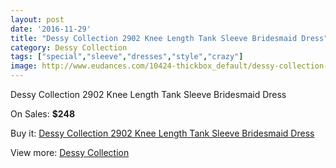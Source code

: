 ```yaml
---
layout: post
date: '2016-11-29'
title: "Dessy Collection 2902 Knee Length Tank Sleeve Bridesmaid Dress"
category: Dessy Collection
tags: ["special","sleeve","dresses","style","crazy"]
image: http://www.eudances.com/10424-thickbox_default/dessy-collection-2902-knee-length-tank-sleeve-bridesmaid-dress.jpg
---
```

Dessy Collection 2902 Knee Length Tank Sleeve Bridesmaid Dress

On Sales: **$248**
<a href="https://www.eudances.com/en/dessy-collection/3393-dessy-collection-2902-knee-length-tank-sleeve-bridesmaid-dress.html"><amp-img layout="responsive" width="600" height="600" src="//www.eudances.com/10424-thickbox_default/dessy-collection-2902-knee-length-tank-sleeve-bridesmaid-dress.jpg" alt="Dessy Collection 2902 Knee Length Tank Sleeve Bridesmaid Dress 0" /></a>
<a href="https://www.eudances.com/en/dessy-collection/3393-dessy-collection-2902-knee-length-tank-sleeve-bridesmaid-dress.html"><amp-img layout="responsive" width="600" height="600" src="//www.eudances.com/10427-thickbox_default/dessy-collection-2902-knee-length-tank-sleeve-bridesmaid-dress.jpg" alt="Dessy Collection 2902 Knee Length Tank Sleeve Bridesmaid Dress 1" /></a>
<a href="https://www.eudances.com/en/dessy-collection/3393-dessy-collection-2902-knee-length-tank-sleeve-bridesmaid-dress.html"><amp-img layout="responsive" width="600" height="600" src="//www.eudances.com/10426-thickbox_default/dessy-collection-2902-knee-length-tank-sleeve-bridesmaid-dress.jpg" alt="Dessy Collection 2902 Knee Length Tank Sleeve Bridesmaid Dress 2" /></a>
<a href="https://www.eudances.com/en/dessy-collection/3393-dessy-collection-2902-knee-length-tank-sleeve-bridesmaid-dress.html"><amp-img layout="responsive" width="600" height="600" src="//www.eudances.com/10425-thickbox_default/dessy-collection-2902-knee-length-tank-sleeve-bridesmaid-dress.jpg" alt="Dessy Collection 2902 Knee Length Tank Sleeve Bridesmaid Dress 3" /></a>

Buy it: [Dessy Collection 2902 Knee Length Tank Sleeve Bridesmaid Dress](https://www.eudances.com/en/dessy-collection/3393-dessy-collection-2902-knee-length-tank-sleeve-bridesmaid-dress.html "Dessy Collection 2902 Knee Length Tank Sleeve Bridesmaid Dress")

View more: [Dessy Collection](https://www.eudances.com/en/60-Dessy-Collection "Dessy Collection")